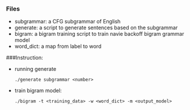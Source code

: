 ### Files
* subgrammar: a CFG subgrammar of English
* generate: a script to generate sentences based on the subgrammar
* bigram: a bigram training script to train navie backoff bigram grammar model
* word_dict: a map from label to word

###Instruction:
* running generate

    `./generate subgrammar <number>`

* train bigram model:

    `./bigram -t <training_data> -w <word_dict> -m <output_model>`


